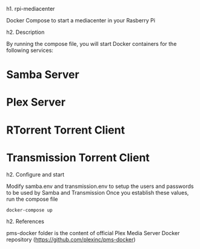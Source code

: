 h1. rpi-mediacenter

Docker Compose to start a mediacenter in your Rasberry Pi

h2. Description

By running the compose file, you will start Docker containers for the following services:
# Samba Server
# Plex Server
# RTorrent Torrent Client
# Transmission Torrent Client

h2. Configure and start

Modify samba.env and transmission.env to setup the users and passwords to be used by Samba and Transmission
Once you establish these values, run the compose file

```
docker-compose up
```

h2. References

pms-docker folder is the content of official Plex Media Server Docker repository (https://github.com/plexinc/pms-docker)
